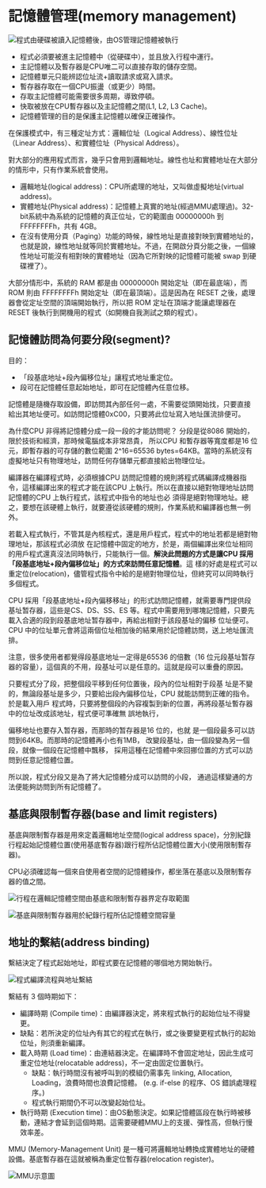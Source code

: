 # 記憶體管理\(memory management\)

![&#x7A0B;&#x5F0F;&#x7531;&#x786C;&#x789F;&#x88AB;&#x8B80;&#x5165;&#x8A18;&#x61B6;&#x9AD4;&#x5F8C;&#xFF0C;&#x7531;OS&#x7BA1;&#x7406;&#x8A18;&#x61B6;&#x9AD4;&#x88AB;&#x57F7;&#x884C;](../../.gitbook/assets/memory_flow-min.png)

* 程式必須要被進主記憶體中（從硬碟中），並且放入行程中運行。
* 主記憶體以及暫存器是CPU唯二可以直接存取的儲存空間。
* 記憶體單元只能辨認位址流+讀取請求或寫入請求。
* 暫存器存取在一個CPU振盪（或更少）時間。
* 存取主記憶體可能需要很多周期，導致停頓。
* 快取被放在CPU暫存器以及主記憶體之間\(L1, L2, L3 Cache\)。
* 記憶體管理的目的是保護主記憶體以確保正確操作。

在保護模式中，有三種定址方式：邏輯位址（Logical Address）、線性位址（Linear Address）、和實體位址（Physical Address）。

對大部分的應用程式而言，幾乎只會用到邏輯地址。線性也址和實體地址在大部分的情形中，只有作業系統會使用。

* 邏輯地址\(logical address\)：CPU所處理的地址，又叫做虛擬地址\(virtual address\)。
* 實體地址\(Physical address\)：記憶體上真實的地址\(經過MMU處理過\)。32-bit系統中為系統的記憶體的真正位址，它的範圍由 00000000h 到 FFFFFFFFh，共有 4GB。
* 在沒有使用分頁（Paging）功能的時候，線性地址是直接對映到實體地址的，也就是說，線性地址就等同於實體地址。不過，在開啟分頁分能之後，一個線性地址可能沒有相對映的實體地址（因為它所對映的記憶體可能被 swap 到硬碟裡了）。

大部分情形中，系統的 RAM 都是由 00000000h 開始定址（即在最底端），而 ROM 則由 FFFFFFFFh 開始定址（即在最頂端）。這是因為在 RESET 之後，處理器會從定址空間的頂端開始執行，所以把 ROM 定址在頂端才能讓處理器在 RESET 後執行到開機用的程式（如開機自我測試之類的程式）。

## 記憶體訪問為何要分段\(segment\)?

目的：

* 「段基底地址+段內偏移位址」讓程式地址重定位。
* 段可在記憶體任意起始地址，即可在記憶體內任意位移。

記憶體是隨機存取設備，即訪問其內部任何一處，不需要從頭開始找，只要直接給出其地址便可。如訪問記憶體0xC00，只要將此位址寫入地址匯流排便可。

為什麼CPU 非得將記憶體分成一段一段的才能訪問呢？分段是從8086 開始的，限於技術和經濟，那時候電腦成本非常昂貴，所以CPU 和暫存器等寬度都是16 位元，即暫存器的可存儲的數位範圍2^16=65536 bytes=64KB。當時的系統沒有虛擬地址只有物理地址，訪問任何存儲單元都直接給出物理位址。

編譯器在編譯程式時，必須根據CPU 訪問記憶體的規則將程式碼編譯成機器指令，這樣編譯出來的程式才能在該CPU 上執行。所以在直接以絕對物理地址訪問記憶體的CPU 上執行程式，該程式中指令的地址也必須得是絕對物理地址。總之，要想在該硬體上執行，就要遵從該硬體的規則，作業系統和編譯器也無一例外。

若載入程式執行，不管其是內核程式，還是用戶程式，程式中的地址若都是絕對物理地址，那該程式必須放在記憶體中固定的地方，於是，兩個編譯出來位址相同的用戶程式還真沒法同時執行，只能執行一個。**解決此問題的方式是讓CPU 採用「段基底地址+段內偏移位址」的方式來訪問任意記憶體**。這樣的好處是程式可以重定位\(relocation\)，儘管程式指令中給的是絕對物理位址，但終究可以同時執行多個程式。

CPU 採用「段基底地址+段內偏移移址」的形式訪問記憶體，就需要專門提供段基址暂存器，這些是CS、DS、SS、ES 等。程式中需要用到哪塊記憶體，只要先載入合適的段到段基底地址暂存器中，再給出相對于該段基址的偏移位址便可。CPU 中的位址單元會將這兩個位址相加後的結果用於記憶體訪問，送上地址匯流排。

注意，很多使用者都覺得段基底地址一定得是65536 的倍數（16 位元段基址暂存器的容量），這個真的不用，段基址可以是任意的。這就是段可以重疊的原因。

只要程式分了段，把整個段平移到任何位置後，段內的位址相對于段基址是不變的，無論段基址是多少，只要給出段內偏移位址，CPU 就能訪問到正確的指令。於是載入用戶程式時，只要將整個段的內容複製到新的位置，再將段基址暫存器中的位址改成該地址，程式便可準確無誤地執行，

偏移地址也要存入暂存器，而那時的暂存器是16 位的，也就是一個段最多可以訪問到64KB。而那時的記憶體再小也有1MB，改變段基址，由一個段變為另一個段，就像一個段在記憶體中飄移，採用這種在記憶體中來回挪位置的方式可以訪問到任意記憶體位置。

所以說，程式分段又是為了將大記憶體分成可以訪問的小段，通過這樣變通的方法便能夠訪問到所有記憶體了。

## 基底與限制暫存器\(base and limit registers\)

基底與限制暫存器是用來定義邏輯地址空間\(logical address space\)，分別紀錄行程起始記憶體位置\(使用基底暫存器\)跟行程所佔記憶體位置大小\(使用限制暫存器\)。

CPU必須確認每一個來自使用者空間的記憶體操作，都坐落在基底以及限制暫存器的值之間。

![&#x884C;&#x7A0B;&#x5728;&#x908F;&#x8F2F;&#x8A18;&#x61B6;&#x9AD4;&#x7A7A;&#x9593;&#x7531;&#x57FA;&#x5E95;&#x548C;&#x9650;&#x5236;&#x66AB;&#x5B58;&#x5668;&#x754C;&#x5B9A;&#x5B58;&#x53D6;&#x7BC4;&#x570D;](../../.gitbook/assets/base-limit.jpg)

![&#x57FA;&#x5E95;&#x8207;&#x9650;&#x5236;&#x66AB;&#x5B58;&#x5668;&#x7528;&#x65BC;&#x7D00;&#x9304;&#x884C;&#x7A0B;&#x6240;&#x4F54;&#x8A18;&#x61B6;&#x9AD4;&#x7A7A;&#x9593;&#x5BB9;&#x91CF;](../../.gitbook/assets/base-limit-register-min.png)

## 地址的繫結\(address binding\)

繫結決定了程式起始地址，即程式要在記憶體的哪個地方開始執行。

![&#x7A0B;&#x5F0F;&#x7DE8;&#x8B6F;&#x6D41;&#x7A0B;&#x8207;&#x5730;&#x5740;&#x7E6B;&#x7D50;](../../.gitbook/assets/address_binding-min.png)

繫結有 3 個時期如下：

*  編譯時期 \(Compile time\)：由編譯器決定，將來程式執行的起始位址不得變更。
  * 缺點：若所決定的位址內有其它的程式在執行，或之後要變更程式執行的起始位址，則須重新編譯。
* 載入時期 \(Load time\)：由連結器決定。在編譯時不會固定地址，因此生成可重定位地址\(relocatable address\)，不一定由固定位置執行。
  * 缺點：執行時間沒有被呼叫到的模組仍需事先 linking, Allocation, Loading，浪費時間也浪費記憶體。 \(e.g. if-else 的程序、OS 錯誤處理程序。\)
  * 程式執行期間仍不可以改變起始位址。
* 執行時期 \(Execution time\)：由OS動態決定。如果記憶體區段在執行時被移動，連結才會延到這個時期。這需要硬體MMU上的支援、彈性高，但執行慢效率差。

MMU \(Memory-Management Unit\) 是一種可將邏輯地址轉換成實體地址的硬體設備。基底暫存器在這就被稱為重定位暫存器\(relocation register\)。

![MMU&#x793A;&#x610F;&#x5716;](../../.gitbook/assets/os_mmu-min.png)

